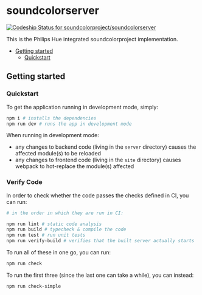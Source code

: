 
# soundcolorserver

[![Codeship Status for soundcolorproject/soundcolorserver](https://app.codeship.com/projects/1de96a30-597c-0138-9d4f-324044434575/status?branch=master)](https://app.codeship.com/projects/391460)

This is the Philips Hue integrated soundcolorproject implementation.

* [Getting started]
  * [Quickstart]

[Getting started]: #getting-started
## Getting started

[Quickstart]: #quickstart
### Quickstart
To get the application running in development mode, simply:

```bash
npm i # installs the dependencies
npm run dev # runs the app in development mode
```

When running in development mode:
* any changes to backend code (living in the `server` directory) causes the affected module(s) to be reloaded
* any changes to frontend code (living in the `site` directory) causes webpack to hot-replace the module(s) affected

[Verify Code]: #verify-code
### Verify Code
In order to check whether the code passes the checks defined in CI, you can run:

```bash
# in the order in which they are run in CI:

npm run lint # static code analysis
npm run build # typecheck & compile the code
npm run test # run unit tests
npm run verify-build # verifies that the built server actually starts
```

To run all of these in one go, you can run:
```bash
npm run check
```

To run the first three (since the last one can take a while), you can instead:
```bash
npm run check-simple
```
